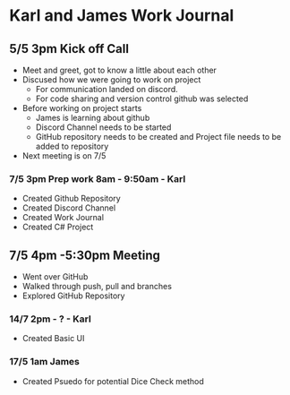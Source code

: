 **Karl and James Work Journal**
=============
**5/5 3pm Kick off Call**
---------------
* Meet and greet, got to know a little about each other
 * Discused how we were going to work on project
    * For communication landed on discord.
    * For code sharing and version control github was selected
 * Before working on project starts
    * James is learning about github
    * Discord Channel needs to be started
    * GitHub repository needs to be created and Project file needs to be added to repository
 * Next meeting is on 7/5
 
### 7/5 3pm Prep work 8am - 9:50am - Karl ###
* Created Github Repository
* Created Discord Channel
* Created Work Journal
* Created C# Project

**7/5 4pm -5:30pm Meeting**
---------------
* Went over GitHub
* Walked through push, pull and branches
* Explored GitHub Repository

### 14/7 2pm - ? - Karl ###
* Created Basic UI

### 17/5 1am James ###
* Created Psuedo for potential Dice Check method